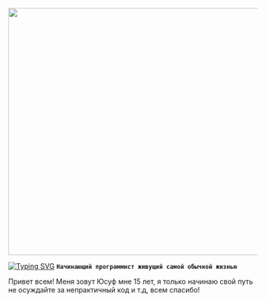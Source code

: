 <p align="center"><img src="https://steamuserimages-a.akamaihd.net/ugc/958603887331757558/D1E9FAB08630AFD6CB06EE7B719338B00BCEACBC/?imw=5000&imh=5000&ima=fit&impolicy=Letterbox&imcolor=%23000000&letterbox=false" width="1400" height="500"></p>

<a href="https://git.io/typing-svg"><img src="https://readme-typing-svg.demolab.com?font=JetBrains+Mono&weight=450&size=50&pause=1000&color=F7F7F7&center=true&background=23E4FF00&random=false&width=435&lines=jusuf" alt="Typing SVG" /></a>
**`Начинающий программист живущий самой обычной жизнью`**

Привет всем! Меня зовут Юсуф мне 15 лет, я только начинаю свой путь не осуждайте за непрактичный код и т.д, всем спасибо!
